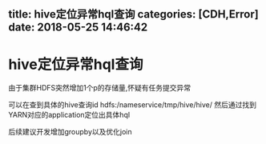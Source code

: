 title: hive定位异常hql查询
categories: [CDH,Error]
date: 2018-05-25 14:46:42
---
# hive定位异常hql查询
由于集群HDFS突然增加1个p的存储量,怀疑有任务提交异常

可以在查到具体的hive查询id
hdfs:/nameservice/tmp/hive/hive/ 
然后通过找到YARN对应的application定位出具体hql

后续建议开发增加groupby以及优化join